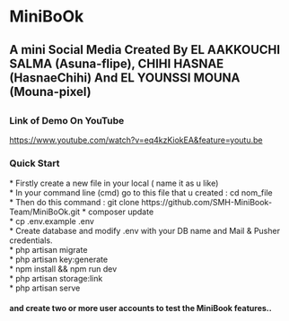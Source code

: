 


<h1>MiniBoOk</h1>
<h2>A mini Social Media Created By EL AAKKOUCHI SALMA (Asuna-flipe), CHIHI HASNAE (HasnaeChihi) And EL YOUNSSI MOUNA (Mouna-pixel)<h2>


<h3> Link of Demo On YouTube </h3>

https://www.youtube.com/watch?v=eq4kzKiokEA&feature=youtu.be




<h3>Quick Start</h3>
* Firstly create a new file in your local  ( name it as u like) <br>
* In your command line (cmd) go to this file that u created : cd  nom_file  <br>
* Then do this command : git clone https://github.com/SMH-MiniBook-Team/MiniBoOk.git    <br<
* Now the project it is on your local !   <br>
* composer update    <br>
* cp .env.example .env   <br>
* Create database and modify .env with your DB name and Mail & Pusher credentials.   <br>
* php artisan migrate   <br> 
* php artisan key:generate   <br>
* npm install && npm run dev   <br>
* php artisan storage:link    <br>
* php artisan serve     <br>

<h4>and create two or more user accounts to test the MiniBook features..</h4>
